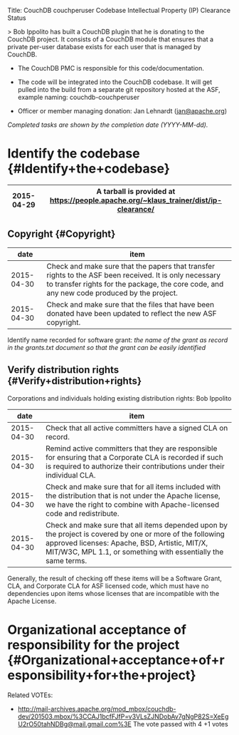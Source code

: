 Title: CouchDB couchperuser Codebase Intellectual Property (IP) Clearance Status

&gt;
Bob Ippolito has built a CouchDB plugin that he is donating to the CouchDB project. It consists of a CouchDB module that ensures that a private per-user database exists for each user that is managed by CouchDB.



- The CouchDB PMC is responsible for this code/documentation.


- The code will be integrated into the CouchDB codebase. It will get pulled into the build from a separate git repository hosted at the ASF, example naming: couchdb-couchperuser


- Officer or member managing donation: Jan Lehnardt (jan@apache.org)

 _Completed tasks are shown by the completion date (YYYY-MM-dd)._ 


# Identify the codebase {#Identify+the+codebase}

| 2015-04-29 | A tarball is provided at https://people.apache.org/~klaus_trainer/dist/ip-clearance/ |
|------------|--------------------------------------------------------------------------------------|

## Copyright {#Copyright}

| date | item |
|------|------|
| 2015-04-30 | Check and make sure that the papers that transfer rights to the ASF been received. It is only necessary to transfer rights for the package, the core code, and any new code produced by the project. |
| 2015-04-30 | Check and make sure that the files that have been donated have been updated to reflect the new ASF copyright. |

Identify name recorded for software grant: _the name of the grant as record in the grants.txt document so that the grant can be easily identified_ 


## Verify distribution rights {#Verify+distribution+rights}

Corporations and individuals holding existing distribution rights: Bob Ippolito


| date | item |
|------|------|
| 2015-04-30 | Check that all active committers have a signed CLA on record. |
| 2015-04-30 | Remind active committers that they are responsible for ensuring that a Corporate CLA is recorded if such is required to authorize their contributions under their individual CLA. |
| 2015-04-30 | Check and make sure that for all items included with the distribution that is not under the Apache license, we have the right to combine with Apache-licensed code and redistribute. |
| 2015-04-30 | Check and make sure that all items depended upon by the project is covered by one or more of the following approved licenses: Apache, BSD, Artistic, MIT/X, MIT/W3C, MPL 1.1, or something with essentially the same terms. |

Generally, the result of checking off these items will be a Software Grant, CLA, and Corporate CLA for ASF licensed code, which must have no dependencies upon items whose licenses that are incompatible with the Apache License.


# Organizational acceptance of responsibility for the project {#Organizational+acceptance+of+responsibility+for+the+project}

Related VOTEs:



- http://mail-archives.apache.org/mod_mbox/couchdb-dev/201503.mbox/%3CCAJ1bcfFJfP=v3VLsZJNDobAv7gNgP82S=XeEgU2rO50tahNDBg@mail.gmail.com%3E The vote passed with 4 +1 votes
